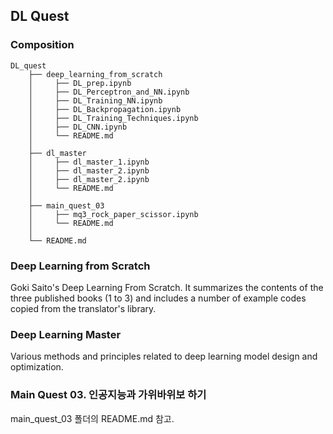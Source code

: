 ## DL Quest

### Composition


```
DL_quest
    ├── deep_learning_from_scratch
    │     ├── DL_prep.ipynb
    │     ├── DL_Perceptron_and_NN.ipynb
    │     ├── DL_Training_NN.ipynb
    │     ├── DL_Backpropagation.ipynb
    │     ├── DL_Training_Techniques.ipynb
    │     ├── DL_CNN.ipynb
    │     └── README.md
    │
    ├── dl_master
    │     ├── dl_master_1.ipynb
    │     ├── dl_master_2.ipynb
    │     ├── dl_master_2.ipynb
    │     └── README.md
    │
    ├── main_quest_03
    │     ├── mq3_rock_paper_scissor.ipynb
    │     └── README.md
    │      
    └── README.md
```


### Deep Learning from Scratch


Goki Saito's Deep Learning From Scratch. It summarizes the contents of the three published books (1 to 3) and includes a number of example codes copied from the translator's library.


### Deep Learning Master


Various methods and principles related to deep learning model design and optimization.


### Main Quest 03. 인공지능과 가위바위보 하기


main_quest_03 폴더의 README.md 참고.  


